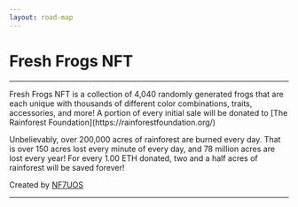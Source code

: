 ```yaml
---
layout: road-map
---
```

<title>Fresh Frogs NFT Road Map</title>
<h1 class="h1">Fresh Frogs NFT</h1><hr>
Fresh Frogs NFT is a collection of 4,040 randomly generated frogs that are each unique with thousands of different color combinations, traits, accessories, and more! A portion of every initial sale will be donated to [The Rainforest Foundation](https://rainforestfoundation.org/)

Unbelievably, over 200,000 acres of rainforest are burned every day. That is over 150 acres lost every minute of every day, and 78 million acres are lost every year! For every 1.00 ETH donated, two and a half acres of rainforest will be saved forever!

Created by [NF7UOS](https://opensea.io/NF7UOS)
<hr>
